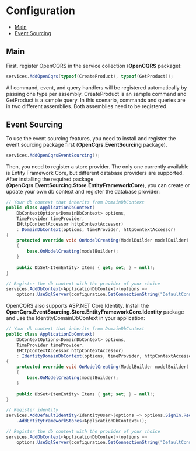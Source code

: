 # Configuration

- [Main](#main)
- [Event Sourcing](#event-sourcing)

<a name="main"></a>
## Main

First, register OpenCQRS in the service collection (**OpenCQRS** package):

```C#
services.AddOpenCqrs(typeof(CreateProduct), typeof(GetProduct));
```

All command, event, and query handlers will be registered automatically by passing one type per assembly.
CreateProduct is an sample command and GetProduct is a sample query.
In this scenario, commands and queries are in two different assemblies.
Both assemblies need to be registered.

<a name="event-sourcing"></a>
## Event Sourcing

To use the event sourcing features, you need to install and register the event sourcing package first (**OpenCqrs.EventSourcing** package).

```C#
services.AddOpenCqrsEventSourcing();
```

Then, you need to register a store provider. The only one currently available is Entity Framework Core, but different database providers are supported. After installing the required package (**OpenCqrs.EventSourcing.Store.EntityFrameworkCore**), you can create or update your own db context and register the database provider:

```C#
// Your db context that inherits from DomainDbContext
public class ApplicationDbContext(
    DbContextOptions<DomainDbContext> options,
    TimeProvider timeProvider,
    IHttpContextAccessor httpContextAccessor)
    : DomainDbContext(options, timeProvider, httpContextAccessor)
{
    protected override void OnModelCreating(ModelBuilder modelBuilder)
    {
        base.OnModelCreating(modelBuilder);
    }
    
    public DbSet<ItemEntity> Items { get; set; } = null!;
}

// Register the db context with the provider of your choice
services.AddDbContext<ApplicationDbContext>(options =>
    options.UseSqlServer(configuration.GetConnectionString("DefaultConnection")));
```

OpenCQRS also supports ASP.NET Core Identity. Install the **OpenCqrs.EventSourcing.Store.EntityFrameworkCore.Identity** package and use the IdentityDomainDbContext in your application:

```C#
// Your db context that inherits from DomainDbContext
public class ApplicationDbContext(
    DbContextOptions<DomainDbContext> options,
    TimeProvider timeProvider,
    IHttpContextAccessor httpContextAccessor)
    : IdentityDomainDbContext(options, timeProvider, httpContextAccessor)
{
    protected override void OnModelCreating(ModelBuilder modelBuilder)
    {
        base.OnModelCreating(modelBuilder);
    }
    
    public DbSet<ItemEntity> Items { get; set; } = null!;
}

// Register identity
services.AddDefaultIdentity<IdentityUser>(options => options.SignIn.RequireConfirmedAccount = true)
    .AddEntityFrameworkStores<ApplicationDbContext>();

// Register the db context with the provider of your choice
services.AddDbContext<ApplicationDbContext>(options =>
    options.UseSqlServer(configuration.GetConnectionString("DefaultConnection")));
```
